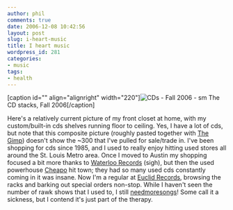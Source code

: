 ```yaml
---
author: phil
comments: true
date: 2006-12-08 10:42:56
layout: post
slug: i-heart-music
title: I heart music
wordpress_id: 281
categories:
- music
tags:
- health
---
```


[caption id="" align="alignright" width="220"]![CDs - Fall 2006 - sm](http://fak3r.com/wp-content/uploads/2006/12/cds-sm2.gif) The CD stacks, Fall 2006[/caption]

Here's a relatively current picture of my front closet at home, with my custom/built-in cds shelves running floor to ceiling. Yes, I have a lot of cds, but note that this composite picture (roughly pasted together with [The Gimp](http://www.gimp.org/)) doesn't show the ~300 that I've pulled for sale/trade in. I've been shopping for cds since 1985, and I used to really enjoy hitting used stores all around the St. Louis Metro area. Once I moved to Austin my shopping focused a bit more thanks to [Waterloo Records](http://www.waterloorecords.com/) (sigh), but then the used powerhouse [Cheapo](http://www.cheapotexas.com/) hit town; they had so many used cds constantly coming in it was insane. Now I'm a regular at [Euclid Records](http://www.euclidrecords.com/), browsing the racks and barking out special orders non-stop. While I haven't seen the number of rawk shows that I used to, I still [needmoresongs](http://www.needmoresongs.org/)! Some call it a sickness, but I contend it's just part of the therapy.

